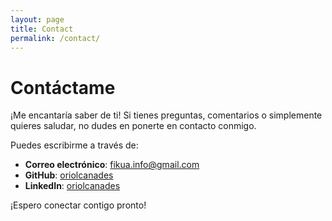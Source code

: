 ```yaml
---
layout: page
title: Contact
permalink: /contact/
---
```


# Contáctame

¡Me encantaría saber de ti! Si tienes preguntas, comentarios o simplemente quieres saludar, no dudes en ponerte en contacto conmigo.

Puedes escribirme a través de:
- **Correo electrónico**: [fikua.info@gmail.com](mailto:fikua.info@gmail.com)
- **GitHub**: [oriolcanades](https://github.com/oriolcanades)
- **LinkedIn**: [oriolcanades](https://www.linkedin.com/in/oriolcanades/)

¡Espero conectar contigo pronto!  
